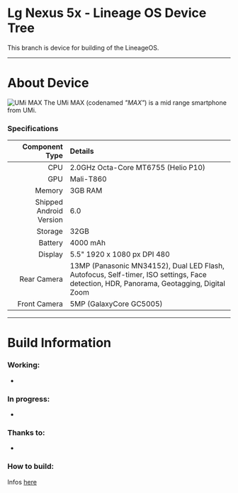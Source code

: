 Lg Nexus 5x - Lineage OS Device Tree
===============================

This branch is device for building of the LineageOS.

---

# About Device
![UMi MAX](http://www.umidigi.com/new/Images/max/gallery_04.jpg "UMi MAX") The UMi MAX (codenamed _"MAX"_) is a mid range smartphone from UMi.


### Specifications

Component Type | Details
-------:|:-------------------------
CPU     | 2.0GHz Octa-Core MT6755 (Helio P10)
GPU     | Mali-T860
Memory  | 3GB RAM
Shipped Android Version | 6.0
Storage | 32GB
Battery | 4000 mAh
Display | 5.5" 1920 x 1080 px DPI 480
Rear Camera | 13MP (Panasonic MN34152), Dual LED Flash, Autofocus, Self-timer, ISO settings, Face detection, HDR, Panorama, Geotagging, Digital Zoom
Front Camera | 5MP (GalaxyCore GC5005)

---

# Build Information

### Working:
 * 

### In progress:
 * 

### Thanks to:
 * 

### How to build:
Infos [here](https://github.com/AOUP-AndroidOpenUmiProject/local_manifests/tree/cm-13.0)

